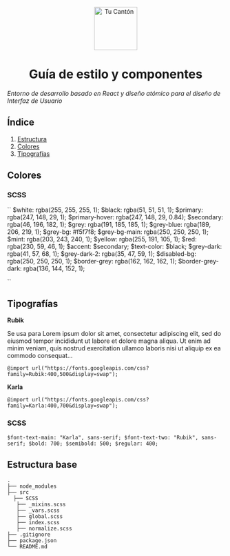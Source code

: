 <p align="center">
  <a href="https://www.tucanton.com">
    <img alt="Tu Cantón" src="https://s3.amazonaws.com/tucanton/webapp/svg/tu-canton_logo.svg" width="100" />
  </a>
</p>
<h1 align="center">
  Guía de estilo y componentes
</h1>

_Entorno de desarrollo basado en React y diseño atómico para el diseño de Interfaz de Usuario_

## Índice

1. [Estructura](#Estructura-base)
1. [Colores](#Colores)
1. [Tipografías](#Tipografías)

## Colores

### SCSS

``
$white: rgba(255, 255, 255, 1);
$black: rgba(51, 51, 51, 1);
$primary: rgba(247, 148, 29, 1);
$primary-hover: rgba(247, 148, 29, 0.84);
$secondary: rgba(46, 196, 182, 1);
$grey: rgba(191, 185, 185, 1);
$grey-blue: rgba(189, 206, 219, 1);
$grey-bg: #f5f7f8;
$grey-bg-main: rgba(250, 250, 250, 1);
$mint: rgba(203, 243, 240, 1);
$yellow: rgba(255, 191, 105, 1);
$red: rgba(230, 59, 46, 1);
$accent: $secondary;
$text-color: $black;
$grey-dark: rgba(41, 57, 68, 1);
$grey-dark-2: rgba(35, 47, 59, 1);
$disabled-bg: rgba(250, 250, 250, 1);
$border-grey: rgba(162, 162, 162, 1);
$border-grey-dark: rgba(136, 144, 152, 1);

``

## Tipografías

**Rubik**

Se usa para 
Lorem ipsum dolor sit amet, consectetur adipiscing elit, sed do eiusmod tempor incididunt ut labore et dolore magna aliqua. Ut enim ad minim veniam, quis nostrud exercitation ullamco laboris nisi ut aliquip ex ea commodo consequat...

``
@import url("https://fonts.googleapis.com/css?family=Rubik:400,500&display=swap");
``

**Karla**

``
@import url("https://fonts.googleapis.com/css?family=Karla:400,700&display=swap");
``

### SCSS
``
$font-text-main: "Karla", sans-serif;
$font-text-two: "Rubik", sans-serif;
$bold: 700;
$semibold: 500;
$regular: 400;
``

## Estructura base

    .
    ├── node_modules
    ├── src
      ├── SCSS
       ├── _mixins.scss
       ├── _vars.scss
       ├── global.scss
       ├── index.scss
       ├── normalize.scss
    ├── .gitignore
    ├── package.json
    └── README.md
